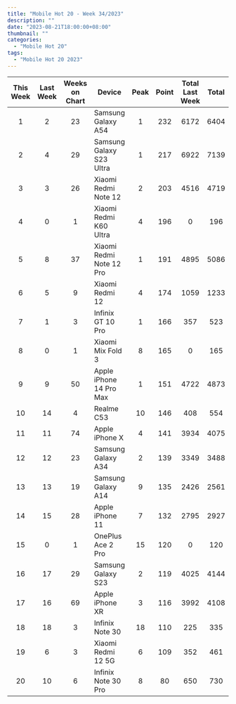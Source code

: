 ```yaml
---
title: "Mobile Hot 20 - Week 34/2023"
description: ""
date: "2023-08-21T18:00:00+08:00"
thumbnail: ""
categories:
  - "Mobile Hot 20"
tags:
  - "Mobile Hot 20 2023"
---
```

<!--more-->
|This Week|Last Week|Weeks on Chart|Device|Peak|Point|Total Last Week|Total|
|:----:|:----:|:----:|----|:----:|:----:|:----:|:----:|
|1|2|23|Samsung Galaxy A54|1|232|6172|6404|
|2|4|29|Samsung Galaxy S23 Ultra|1|217|6922|7139|
|3|3|26|Xiaomi Redmi Note 12|2|203|4516|4719|
|4|0|1|Xiaomi Redmi K60 Ultra|4|196|0|196|
|5|8|37|Xiaomi Redmi Note 12 Pro|1|191|4895|5086|
|6|5|9|Xiaomi Redmi 12|4|174|1059|1233|
|7|1|3|Infinix GT 10 Pro|1|166|357|523|
|8|0|1|Xiaomi Mix Fold 3|8|165|0|165|
|9|9|50|Apple iPhone 14 Pro Max|1|151|4722|4873|
|10|14|4|Realme C53|10|146|408|554|
|11|11|74|Apple iPhone X|4|141|3934|4075|
|12|12|23|Samsung Galaxy A34|2|139|3349|3488|
|13|13|19|Samsung Galaxy A14|9|135|2426|2561|
|14|15|28|Apple iPhone 11|7|132|2795|2927|
|15|0|1|OnePlus Ace 2 Pro|15|120|0|120|
|16|17|29|Samsung Galaxy S23|2|119|4025|4144|
|17|16|69|Apple iPhone XR|3|116|3992|4108|
|18|18|3|Infinix Note 30|18|110|225|335|
|19|6|3|Xiaomi Redmi 12 5G|6|109|352|461|
|20|10|6|Infinix Note 30 Pro|8|80|650|730|
